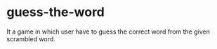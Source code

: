# guess-the-word
It a game in which user have to guess the correct word from the given scrambled word.

